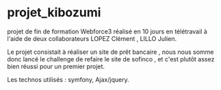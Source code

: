 # projet_kibozumi
projet de fin de formation Webforce3 réalisé en 10 jours en télétravail à l'aide de deux collaborateurs LOPEZ Clément , LILLO Julien. 

Le projet consistait à réaliser un site de prêt bancaire , nous nous somme donc lancé le challenge de refaire le site de sofinco , et c'est plutôt assez bien réussi pour un premier projet. 

Les technos utilisés : symfony, Ajax/jquery. 
